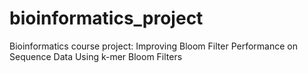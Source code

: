 # bioinformatics_project
Bioinformatics course project: Improving Bloom Filter Performance on Sequence Data Using k-mer Bloom Filters
